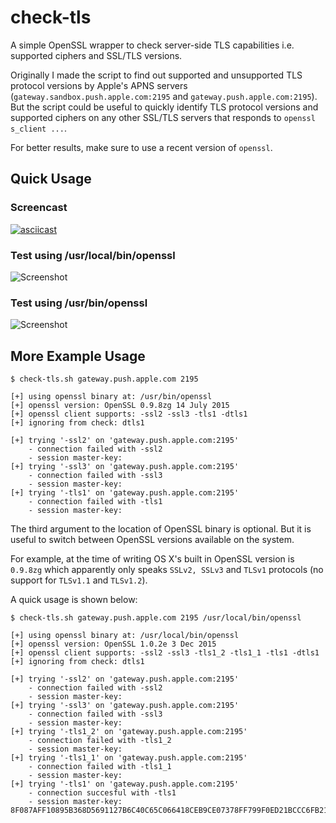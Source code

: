 # check-tls

A simple OpenSSL wrapper to check server-side TLS capabilities i.e. supported ciphers and 
SSL/TLS versions.

Originally I made the script to find out supported and unsupported TLS protocol 
versions by Apple's APNS servers (`gateway.sandbox.push.apple.com:2195` and
`gateway.push.apple.com:2195`). But the script could be useful to quickly identify TLS
protocol versions and supported ciphers on any other SSL/TLS servers that responds to 
`openssl s_client ...`.

For better results, make sure to use a recent version of `openssl`.

## Quick Usage

### Screencast

[![asciicast](https://asciinema.org/a/517ygqljolm0ef1jh1a6ibbdz.png)](https://asciinema.org/a/517ygqljolm0ef1jh1a6ibbdz)

### Test using /usr/local/bin/openssl

![Screenshot](https://raw.githubusercontent.com/gsbabil/check-tls/master/screenshots/screenshot-1.png)

### Test using /usr/bin/openssl

![Screenshot](https://raw.githubusercontent.com/gsbabil/check-tls/master/screenshots/screenshot-2.png)


## More Example Usage

```
$ check-tls.sh gateway.push.apple.com 2195

[+] using openssl binary at: /usr/bin/openssl
[+] openssl version: OpenSSL 0.9.8zg 14 July 2015
[+] openssl client supports: -ssl2 -ssl3 -tls1 -dtls1
[+] ignoring from check: dtls1

[+] trying '-ssl2' on 'gateway.push.apple.com:2195'
    - connection failed with -ssl2
    - session master-key:
[+] trying '-ssl3' on 'gateway.push.apple.com:2195'
    - connection failed with -ssl3
    - session master-key:
[+] trying '-tls1' on 'gateway.push.apple.com:2195'
    - connection failed with -tls1
    - session master-key:
```

The third argument to the location of OpenSSL binary is optional. But it is
useful to switch between OpenSSL versions available on the system.

For example, at the time of writing OS X's built in OpenSSL version is
`0.9.8zg` which apparently only speaks `SSLv2, SSLv3` and `TLSv1` protocols (no
support for `TLSv1.1` and `TLSv1.2`).

A quick usage is shown below:

```
$ check-tls.sh gateway.push.apple.com 2195 /usr/local/bin/openssl

[+] using openssl binary at: /usr/local/bin/openssl
[+] openssl version: OpenSSL 1.0.2e 3 Dec 2015
[+] openssl client supports: -ssl2 -ssl3 -tls1_2 -tls1_1 -tls1 -dtls1
[+] ignoring from check: dtls1

[+] trying '-ssl2' on 'gateway.push.apple.com:2195'
    - connection failed with -ssl2
    - session master-key:
[+] trying '-ssl3' on 'gateway.push.apple.com:2195'
    - connection failed with -ssl3
    - session master-key:
[+] trying '-tls1_2' on 'gateway.push.apple.com:2195'
    - connection failed with -tls1_2
    - session master-key:
[+] trying '-tls1_1' on 'gateway.push.apple.com:2195'
    - connection failed with -tls1_1
    - session master-key:
[+] trying '-tls1' on 'gateway.push.apple.com:2195'
    - connection succesful with -tls1
    - session master-key: 8F087AFF10895B368D5691127B6C40C65C066418CEB9CE07378FF799F0ED21BCCC6FB21654F917D28888175734EF805B
```
